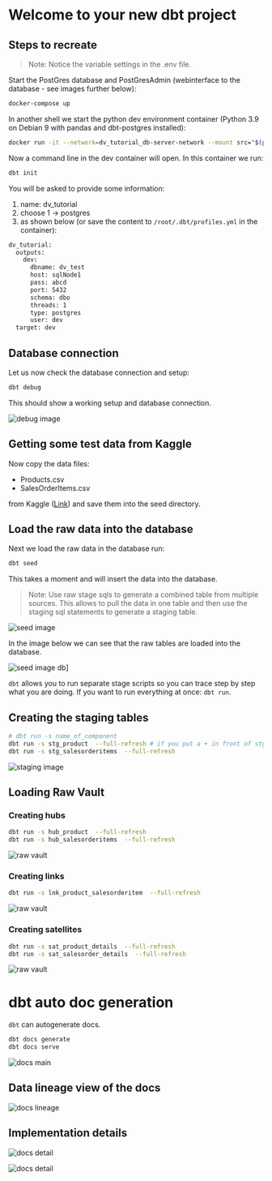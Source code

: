 # Welcome to your new dbt project

## Steps to recreate

>Note: Notice the variable settings in the .env file.

Start the PostGres database and PostGresAdmin (webinterface to the database - see images further below):

```bash
docker-compose up 
```

In another shell we start the python dev environment container (Python 3.9 on Debian 9 with pandas and dbt-postgres installed):

```bash
docker run -it --network=dv_tutorial_db-server-network --mount src="$(pwd)",target=/app,type=bind dv_tutorial_dbt bash
```

Now a command line in the dev container will open. In this container we run:

```bash
dbt init
```

You will be asked to provide some information:

1. name: dv_tutorial
2. choose 1 -> postgres
3. as shown below (or save the content to `/root/.dbt/profiles.yml` in the container):

```bash
dv_tutorial:
  outputs:
    dev:
      dbname: dv_test
      host: sqlNode1
      pass: abcd
      port: 5432
      schema: dbo
      threads: 1
      type: postgres
      user: dev
  target: dev
```

## Database connection

Let us now check the database connection and setup:

```bash
dbt debug
```

This should show a working setup and database connection.

![debug image](docs/images/debug.png)

## Getting some test data from Kaggle

Now copy the data files:

- Products.csv
- SalesOrderItems.csv

from Kaggle ([Link](https://www.kaggle.com/datasets/yasinnaal/bikes-sales-sample-data/))
and save them into the seed directory.

## Load the raw data into the database

Next we load the raw data in the database run:

```bash
dbt seed
```

This takes a moment and will insert the data into the database.

>Note: Use raw stage sqls to generate a combined table from multiple sources. This allows to pull the
> data in one table and then use the staging sql statements to generate a staging table.

![seed image](docs/images/seed.png)

In the image below we can see that the raw tables are loaded into the database.

![seed image db](docs/images/raw_table.png)]

`dbt` allows you to run separate stage scripts so you can trace step by step what you are doing. If you want to run everything at once: `dbt run`.

## Creating the staging tables

```bash
# dbt run -s name_of_component
dbt run -s stg_product  --full-refresh # if you put a + in front of stg_product it also runs raw sql if you have that
dbt run -s stg_salesorderitems  --full-refresh 
```

![staging image](docs/images/staged_table.png)

## Loading Raw Vault

### Creating hubs

```bash
dbt run -s hub_product  --full-refresh 
dbt run -s hub_salesorderitems  --full-refresh 
```

![raw vault](docs/images/hub_1.png)

### Creating links

```bash
dbt run -s lnk_product_salesorderitem  --full-refresh 
```

![raw vault](docs/images/lnk.png)

### Creating satellites

```bash
dbt run -s sat_product_details  --full-refresh 
dbt run -s sat_salesorder_details  --full-refresh 
```

![raw vault](docs/images/sat.png)

# dbt auto doc generation

`dbt` can autogenerate docs.

```bash
dbt docs generate
dbt docs serve 
```

![docs main](docs/images/docs_main.png)

## Data lineage view of the docs

![docs lineage](docs/images/docs_lineage.png)

## Implementation details 

![docs detail](docs/images/doc_detail.png)

![docs detail](docs/images/doc_detail_compiled.png)
